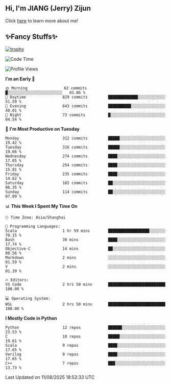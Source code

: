 ## Hi, I'm JIANG (Jerry) Zijun

Click [here](https://jzjerry.github.io/about/) to learn more about me!

## ✨Fancy Stuffs✨
[![trophy](https://github-profile-trophy.vercel.app/?username=jzjerry&theme=onedark)](https://github.com/ryo-ma/github-profile-trophy)
<!--START_SECTION:waka-->
![Code Time](http://img.shields.io/badge/Code%20Time-1%2C466%20hrs%2031%20mins-blue)

![Profile Views](http://img.shields.io/badge/Profile%20Views-2-blue)

**I'm an Early 🐤** 

```text
🌞 Morning                62 commits          █░░░░░░░░░░░░░░░░░░░░░░░░   03.86 % 
🌆 Daytime                829 commits         █████████████░░░░░░░░░░░░   51.59 % 
🌃 Evening                643 commits         ██████████░░░░░░░░░░░░░░░   40.01 % 
🌙 Night                  73 commits          █░░░░░░░░░░░░░░░░░░░░░░░░   04.54 % 
```
📅 **I'm Most Productive on Tuesday** 

```text
Monday                   312 commits         █████░░░░░░░░░░░░░░░░░░░░   19.42 % 
Tuesday                  316 commits         █████░░░░░░░░░░░░░░░░░░░░   19.66 % 
Wednesday                274 commits         ████░░░░░░░░░░░░░░░░░░░░░   17.05 % 
Thursday                 254 commits         ████░░░░░░░░░░░░░░░░░░░░░   15.81 % 
Friday                   235 commits         ████░░░░░░░░░░░░░░░░░░░░░   14.62 % 
Saturday                 102 commits         ██░░░░░░░░░░░░░░░░░░░░░░░   06.35 % 
Sunday                   114 commits         ██░░░░░░░░░░░░░░░░░░░░░░░   07.09 % 
```


📊 **This Week I Spent My Time On** 

```text
🕑︎ Time Zone: Asia/Shanghai

💬 Programming Languages: 
Scala                    1 hr 59 mins        ██████████████████░░░░░░░   70.15 % 
Bash                     30 mins             ████░░░░░░░░░░░░░░░░░░░░░   17.74 % 
Objective-C              14 mins             ██░░░░░░░░░░░░░░░░░░░░░░░   08.56 % 
Markdown                 2 mins              ░░░░░░░░░░░░░░░░░░░░░░░░░   01.59 % 
V                        2 mins              ░░░░░░░░░░░░░░░░░░░░░░░░░   01.39 % 

🔥 Editors: 
VS Code                  2 hrs 50 mins       █████████████████████████   100.00 % 

💻 Operating System: 
WSL                      2 hrs 50 mins       █████████████████████████   100.00 % 
```

**I Mostly Code in Python** 

```text
Python                   12 repos            ██████░░░░░░░░░░░░░░░░░░░   23.53 % 
C                        10 repos            █████░░░░░░░░░░░░░░░░░░░░   19.61 % 
Scala                    9 repos             ████░░░░░░░░░░░░░░░░░░░░░   17.65 % 
Verilog                  9 repos             ████░░░░░░░░░░░░░░░░░░░░░   17.65 % 
C++                      7 repos             ███░░░░░░░░░░░░░░░░░░░░░░   13.73 % 
```




 Last Updated on 11/08/2025 18:52:33 UTC
<!--END_SECTION:waka-->
